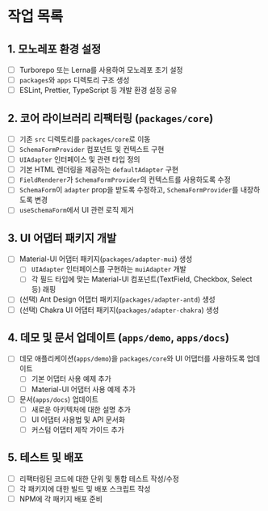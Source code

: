 # 작업 목록

## 1. 모노레포 환경 설정

- [ ] Turborepo 또는 Lerna를 사용하여 모노레포 초기 설정
- [ ] `packages`와 `apps` 디렉토리 구조 생성
- [ ] ESLint, Prettier, TypeScript 등 개발 환경 설정 공유

## 2. 코어 라이브러리 리팩터링 (`packages/core`)

- [ ] 기존 `src` 디렉토리를 `packages/core`로 이동
- [ ] `SchemaFormProvider` 컴포넌트 및 컨텍스트 구현
- [ ] `UIAdapter` 인터페이스 및 관련 타입 정의
- [ ] 기본 HTML 렌더링을 제공하는 `defaultAdapter` 구현
- [ ] `FieldRenderer`가 `SchemaFormProvider`의 컨텍스트를 사용하도록 수정
- [ ] `SchemaForm`이 `adapter` prop을 받도록 수정하고, `SchemaFormProvider`를 내장하도록 변경
- [ ] `useSchemaForm`에서 UI 관련 로직 제거

## 3. UI 어댑터 패키지 개발

- [ ] Material-UI 어댑터 패키지(`packages/adapter-mui`) 생성
  - [ ] `UIAdapter` 인터페이스를 구현하는 `muiAdapter` 개발
  - [ ] 각 필드 타입에 맞는 Material-UI 컴포넌트(TextField, Checkbox, Select 등) 래핑
- [ ] (선택) Ant Design 어댑터 패키지(`packages/adapter-antd`) 생성
- [ ] (선택) Chakra UI 어댑터 패키지(`packages/adapter-chakra`) 생성

## 4. 데모 및 문서 업데이트 (`apps/demo`, `apps/docs`)

- [ ] 데모 애플리케이션(`apps/demo`)을 `packages/core`와 UI 어댑터를 사용하도록 업데이트
  - [ ] 기본 어댑터 사용 예제 추가
  - [ ] Material-UI 어댑터 사용 예제 추가
- [ ] 문서(`apps/docs`) 업데이트
  - [ ] 새로운 아키텍처에 대한 설명 추가
  - [ ] UI 어댑터 사용법 및 API 문서화
  - [ ] 커스텀 어댑터 제작 가이드 추가

## 5. 테스트 및 배포

- [ ] 리팩터링된 코드에 대한 단위 및 통합 테스트 작성/수정
- [ ] 각 패키지에 대한 빌드 및 배포 스크립트 작성
- [ ] NPM에 각 패키지 배포 준비